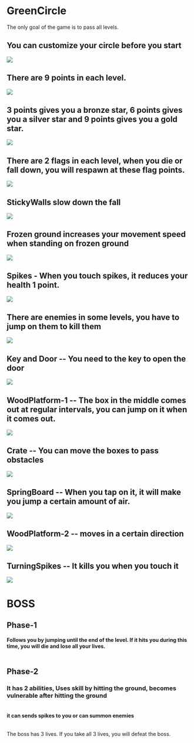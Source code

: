 # GreenCircle

The only goal of the game is to pass all levels.

## You can customize your circle before you start

<img src="https://github.com/muratkrdl/GreenCircle/blob/main/Pictures/Customize.gif" width="auto">

## There are 9 points in each level.

<img src="https://github.com/muratkrdl/GreenCircle/blob/main/Pictures/Star.png" width="auto">

## 3 points gives you a bronze star, 6 points gives you a silver star and 9 points gives you a gold star.

<img src="https://github.com/muratkrdl/GreenCircle/blob/main/Pictures/Stars.gif" width="auto">

## There are 2 flags in each level, when you die or fall down, you will respawn at these flag points.

<img src="https://github.com/muratkrdl/GreenCircle/blob/main/Pictures/Flag.png" width="auto">

## StickyWalls slow down the fall

<img src="https://github.com/muratkrdl/GreenCircle/blob/main/Pictures/StickyWall.png" width="auto">

## Frozen ground increases your movement speed when standing on frozen ground

<img src="https://github.com/muratkrdl/GreenCircle/blob/main/Pictures/FrozenGround.png" width="auto">

## Spikes - When you touch spikes, it reduces your health 1 point.

<img src="https://github.com/muratkrdl/GreenCircle/blob/main/Pictures/Spikes.png" width="auto">

## There are enemies in some levels, you have to jump on them to kill them

<img src="https://github.com/muratkrdl/GreenCircle/blob/main/Pictures/Enemy.png" width="auto">

## Key and Door -- You need to the key to open the door

<img src="https://github.com/muratkrdl/GreenCircle/blob/main/Pictures/Door-Key.png" width="auto">

## WoodPlatform-1 -- The box in the middle comes out at regular intervals, you can jump on it when it comes out.

<img src="https://github.com/muratkrdl/GreenCircle/blob/main/Pictures/WoodPlatform-1.gif" width="auto">

## Crate -- You can move the boxes to pass obstacles

<img src="https://github.com/muratkrdl/GreenCircle/blob/main/Pictures/Crate.png" width="auto">

## SpringBoard -- When you tap on it, it will make you jump a certain amount of air.

<img src="https://github.com/muratkrdl/GreenCircle/blob/main/Pictures/SpringBoard.png" width="auto">

## WoodPlatform-2 -- moves in a certain direction

<img src="https://github.com/muratkrdl/GreenCircle/blob/main/Pictures/WoodPlatform-2.png" width="auto">

## TurningSpikes -- It kills you when you touch it

<img src="https://github.com/muratkrdl/GreenCircle/blob/main/Pictures/TurningSpike.gif" width="auto">

# BOSS

## Phase-1

#### Follows you by jumping until the end of the level. If it hits you during this time, you will die and lose all your lives.

<img src="" width="auto">

## Phase-2

### It has 2 abilities, Uses skill by hitting the ground, becomes vulnerable after hitting the ground

<img src="" width="auto">

#### it can sends spikes to you or can summon enemies

<img src="" width="auto">

The boss has 3 lives. If you take all 3 lives, you will defeat the boss.
